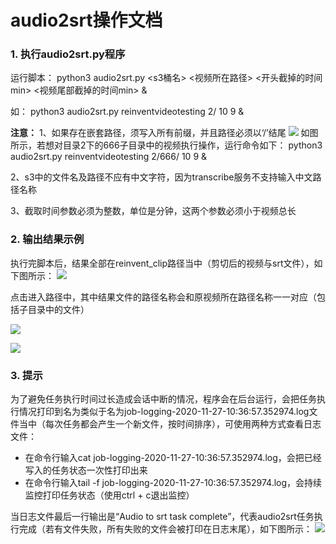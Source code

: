 # audio2srt操作文档


### 1. 执行audio2srt.py程序


运行脚本：
python3 audio2srt.py <s3桶名> <视频所在路径> <开头截掉的时间min> <视频尾部截掉的时间min> &

如：
python3 audio2srt.py reinventvideotesting 2/ 10 9 &

**注意：**
1、如果存在嵌套路径，须写入所有前缀，并且路径必须以‘/’结尾
![](images/iamge1.png)
如图所示，若想对目录2下的666子目录中的视频执行操作，运行命令如下：
python3 audio2srt.py reinventvideotesting 2/666/ 10 9 &

2、s3中的文件名及路径不应有中文字符，因为transcribe服务不支持输入中文路径名称

3、截取时间参数必须为整数，单位是分钟，这两个参数必须小于视频总长


### 2. 输出结果示例

执行完脚本后，结果全部在reinvent_clip路径当中（剪切后的视频与srt文件），如下图所示：
![](images/iamge2.png)

点击进入路径中，其中结果文件的路径名称会和原视频所在路径名称一一对应（包括子目录中的文件）

![](images/iamge3.png)

![](images/iamge4.png)

### 3. 提示

为了避免任务执行时间过长造成会话中断的情况，程序会在后台运行，会把任务执行情况打印到名为类似于名为job-logging-2020-11-27-10:36:57.352974.log文件当中（每次任务都会产生一个新文件，按时间排序），可使用两种方式查看日志文件：

* 在命令行输入cat job-logging-2020-11-27-10:36:57.352974.log，会把已经写入的任务状态一次性打印出来
* 在命令行输入tail -f job-logging-2020-11-27-10:36:57.352974.log，会持续监控打印任务状态（使用ctrl + c退出监控）

当日志文件最后一行输出是“Audio to srt task complete”，代表audio2srt任务执行完成（若有文件失败，所有失败的文件会被打印在日志末尾），如下图所示：
![](images/iamge5.png)


















